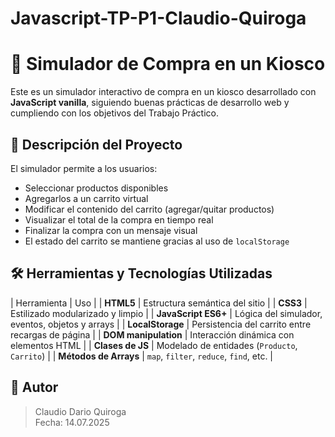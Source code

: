 # Javascript-TP-P1-Claudio-Quiroga
# 🛒 Simulador de Compra en un Kiosco

Este es un simulador interactivo de compra en un kiosco desarrollado con **JavaScript vanilla**, siguiendo buenas prácticas de desarrollo web y cumpliendo con los objetivos del Trabajo Práctico.

## 🧾 Descripción del Proyecto

El simulador permite a los usuarios:
- Seleccionar productos disponibles
- Agregarlos a un carrito virtual
- Modificar el contenido del carrito (agregar/quitar productos)
- Visualizar el total de la compra en tiempo real
- Finalizar la compra con un mensaje visual
- El estado del carrito se mantiene gracias al uso de `localStorage`


## 🛠️ Herramientas y Tecnologías Utilizadas

| Herramienta | Uso |
| **HTML5** | Estructura semántica del sitio |
| **CSS3** | Estilizado modularizado y limpio |
| **JavaScript ES6+** | Lógica del simulador, eventos, objetos y arrays |
| **LocalStorage** | Persistencia del carrito entre recargas de página |
| **DOM manipulation** | Interacción dinámica con elementos HTML |
| **Clases de JS** | Modelado de entidades (`Producto`, `Carrito`) |
| **Métodos de Arrays** | `map`, `filter`, `reduce`, `find`, etc. |

## 👤 Autor

> Claudio Dario Quiroga  
> Fecha: 14.07.2025

